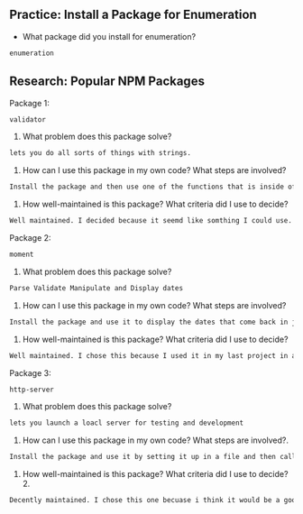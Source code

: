 ## Practice: Install a Package for Enumeration

- What package did you install for enumeration?

```md
enumeration
```

## Research: Popular NPM Packages

Package 1:
```md
validator
```
1.  What problem does this package solve?
```md
lets you do all sorts of things with strings.
```
1.  How can I use this package in my own code? What steps are involved?
```md
Install the package and then use one of the functions that is inside of the library. For example you can see if a string is date you can use isAfter() to see if that string is after a specified date.
```
1.  How well-maintained is this package? What criteria did I use to decide?
```md
Well maintained. I decided because it seemd like somthing I could use.
```

Package 2:
```md
moment
```
1.  What problem does this package solve?
```md
Parse Validate Manipulate and Display dates
```
1.  How can I use this package in my own code? What steps are involved?
```md
Install the package and use it to display the dates that come back in json as yyyy-dd-mm and manipulate it to come out as dd-mm-yyyy
```
1.  How well-maintained is this package? What criteria did I use to decide?
```md
Well maintained. I chose this because I used it in my last project in a handlebar helper
```

Package 3:
```md
http-server
```
1.  What problem does this package solve?
```md
lets you launch a loacl server for testing and development
```
1.  How can I use this package in my own code? What steps are involved?.
```md
Install the package and use it by setting it up in a file and then calling node bin/http-server to view your code in localhost:8080(default)
```
1.  How well-maintained is this package? What criteria did I use to decide?2.
```md
Decently maintained. I chose this one becuase i think it would be a good start to testing a new app.
```

